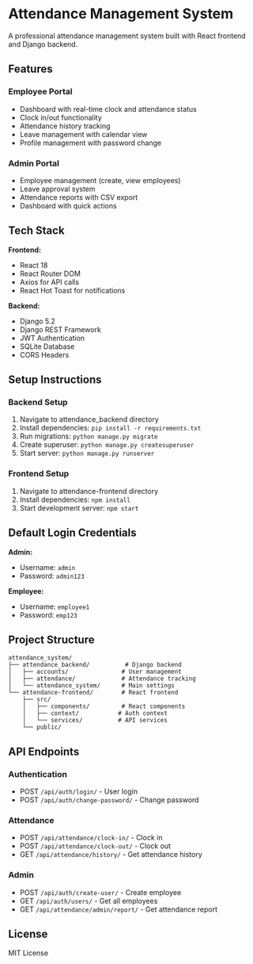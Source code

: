 # Attendance Management System

A professional attendance management system built with React frontend and Django backend.

## Features

### Employee Portal
- Dashboard with real-time clock and attendance status
- Clock in/out functionality
- Attendance history tracking
- Leave management with calendar view
- Profile management with password change

### Admin Portal
- Employee management (create, view employees)
- Leave approval system
- Attendance reports with CSV export
- Dashboard with quick actions

## Tech Stack

**Frontend:**
- React 18
- React Router DOM
- Axios for API calls
- React Hot Toast for notifications

**Backend:**
- Django 5.2
- Django REST Framework
- JWT Authentication
- SQLite Database
- CORS Headers

## Setup Instructions

### Backend Setup
1. Navigate to attendance_backend directory
2. Install dependencies: `pip install -r requirements.txt`
3. Run migrations: `python manage.py migrate`
4. Create superuser: `python manage.py createsuperuser`
5. Start server: `python manage.py runserver`

### Frontend Setup
1. Navigate to attendance-frontend directory
2. Install dependencies: `npm install`
3. Start development server: `npm start`

## Default Login Credentials

**Admin:**
- Username: `admin`
- Password: `admin123`

**Employee:**
- Username: `employee1`
- Password: `emp123`

## Project Structure

```
attendance_system/
├── attendance_backend/          # Django backend
│   ├── accounts/               # User management
│   ├── attendance/             # Attendance tracking
│   └── attendance_system/      # Main settings
└── attendance-frontend/        # React frontend
    ├── src/
    │   ├── components/         # React components
    │   ├── context/           # Auth context
    │   └── services/          # API services
    └── public/
```

## API Endpoints

### Authentication
- POST `/api/auth/login/` - User login
- POST `/api/auth/change-password/` - Change password

### Attendance
- POST `/api/attendance/clock-in/` - Clock in
- POST `/api/attendance/clock-out/` - Clock out
- GET `/api/attendance/history/` - Get attendance history

### Admin
- POST `/api/auth/create-user/` - Create employee
- GET `/api/auth/users/` - Get all employees
- GET `/api/attendance/admin/report/` - Get attendance report

## License

MIT License